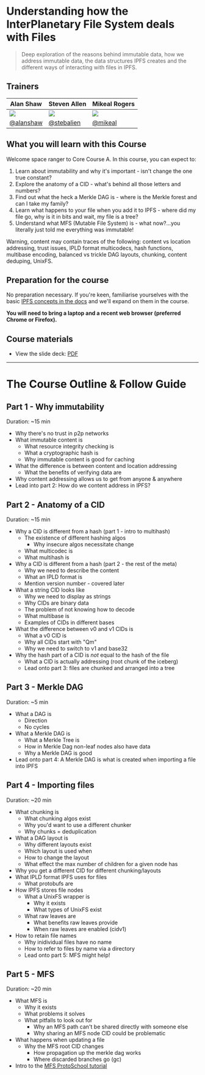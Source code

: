 # Understanding how the InterPlanetary File System deals with Files

> Deep exploration of the reasons behind immutable data, how we address immutable data, the data structures IPFS creates and the different ways of interacting with files in IPFS.

## Trainers

| **Alan Shaw**                                        	| **Steven Allen**                                     	| **Mikeal Rogers**                                 	|
|------------------------------------------------------	|------------------------------------------------------	|---------------------------------------------------	|
| ![](https://avatars3.githubusercontent.com/u/152863) 	| ![](https://avatars0.githubusercontent.com/u/310393) 	| ![](https://avatars1.githubusercontent.com/u/579) 	|
| [@alanshaw](https://github.com/alanshaw/)            	| [@stebalien](https://github.com/stebalien)           	| [@mikeal](https://github.com/mikeal)              	|

## What you will learn with this Course

Welcome space ranger to Core Course A. In this course, you can expect to:

1. Learn about immutability and why it's important - isn't change the one true constant?
1. Explore the anatomy of a CID - what's behind all those letters and numbers?
1. Find out what the heck a Merkle DAG is - where is the Merkle forest and can I take my family?
1. Learn what happens to your file when you add it to IPFS - where did my file go, why is it in bits and wait, my file is a tree?
1. Understand what MFS (Mutable File System) is - what now?...you literally just told me everything was immutable!

Warning, content may contain traces of the following: content vs location addressing, trust issues, IPLD format multicodecs, hash functions, multibase encoding, balanced vs trickle DAG layouts, chunking, content deduping, UnixFS.

## Preparation for the course

No preparation necessary. If you're keen, familiarise yourselves with the basic [IPFS concepts in the docs](https://docs.ipfs.io/guides/concepts/) and we'll expand on them in the course.

**You will need to bring a laptop and a recent web browser (preferred Chrome or Firefox).**

## Course materials

- View the slide deck: [PDF](https://github.com/ipfs/CORE_AND_ELECTIVE_COURSES/CORE_COURSE_A/IPFS_Camp_Core_Course_A_Slides.pdf)


------

# The Course Outline & Follow Guide

## Part 1 - Why immutability

Duration: ~15 min

* Why there's no trust in p2p networks
* What immutable content is
    * What resource integrity checking is
    * What a cryptographic hash is
    * Why immutable content is good for caching
* What the difference is between content and location addressing
    * What the benefits of verifying data are
* Why content addressing allows us to get from anyone & anywhere
* Lead into part 2: How do we content address in IPFS?

## Part 2 - Anatomy of a CID

Duration: ~15 min

* Why a CID is different from a hash (part 1 - intro to multihash)
    * The existence of different hashing algos
        * Why insecure algos necessitate change
    * What multicodec is
    * What multihash is
* Why a CID is different from a hash (part 2 - the rest of the meta)
    * Why we need to describe the content
    * What an IPLD format is
    * Mention version number - covered later
* What a string CID looks like
    * Why we need to display as strings
    * Why CIDs are binary data
    * The problem of not knowing how to decode
    * What multibase is
    * Examples of CIDs in different bases
* What the difference between v0 and v1 CIDs is
    * What a v0 CID is
    * Why all CIDs start with "Qm"
    * Why we need to switch to v1 and base32
* Why the hash part of a CID is _not_ equal to the hash of the file
    * What a CID is actually addressing (root chunk of the iceberg)
    * Lead onto part 3: files are chunked and arranged into a tree

## Part 3 - Merkle DAG

Duration: ~5 min

* What a DAG is
    * Direction
    * No cycles
* What a Merkle DAG is
    * What a Merkle Tree is
    * How in Merkle Dag non-leaf nodes also have data
    * Why a Merkle DAG is good
* Lead onto part 4: A Merkle DAG is what is created when importing a file into IPFS

## Part 4 - Importing files

Duration: ~20 min

* What chunking is
    * What chunking algos exist
    * Why you'd want to use a different chunker
    * Why chunks = deduplication
* What a DAG layout is
    * Why different layouts exist
    * Which layout is used when
    * How to change the layout
    * What effect the max number of children for a given node has
* Why you get a different CID for different chunking/layouts
* What IPLD format IPFS uses for files
    * What protobufs are
* How IPFS stores file nodes
    * What a UnixFS wrapper is
        * Why it exists
        * What types of UnixFS exist
    * What raw leaves are
        * What benefits raw leaves provide
        * When raw leaves are enabled (cidv1)
* How to retain file names
    * Why inidividual files have no name
    * How to refer to files by name via a directory
    * Lead onto part 5: MFS might help!

## Part 5 - MFS

Duration: ~20 min

* What MFS is
    * Why it exists
    * What problems it solves
    * What pitfalls to look out for
        * Why an MFS path can't be shared directly with someone else
        * Why sharing an MFS node CID could be problematic
* What happens when updating a file
    * Why the MFS root CID changes
        * How propagation up the merkle dag works
        * Where discarded branches go (gc)
* Intro to the [MFS ProtoSchool tutorial](https://proto.school/#/mutable-file-system)
